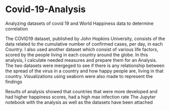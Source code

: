 # Covid-19-Analysis
Analyzing datasets of covid 19  and World Happiness data to determine correlation

The COVID19 dataset, published by John Hopkins University,  consists of the data related to the cumulative number of confirmed cases, per day, in each Country. I also used another dataset which consist of various life factors, scored by the people living in each country around the globe.
In this analysis, I  calculate needed measures and prepare them for an Analysis.
The two datasets were mergeged to see if there is any relationship between the spread of the virus in a country and how happy people are, living in that country.
Visualizations using seaborn were also made to represent the findings

Results of analysis showed that countries that were more developed and had higher happiness scores, had a high max infection rate
The Jupyter notebook with the analysis as well as the datasets have been attached
